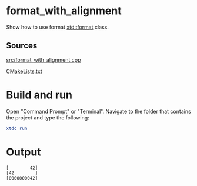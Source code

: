# format_with_alignment

Show how to use format [xtd::format](../../../../src/xtd.core/include/xtd/format.h) class.

## Sources

[src/format_with_alignment.cpp](src/format_with_alignment.cpp)

[CMakeLists.txt](CMakeLists.txt)

# Build and run

Open "Command Prompt" or "Terminal". Navigate to the folder that contains the project and type the following:

```cmake
xtdc run
```

# Output

```
[        42]
[42        ]
[0000000042]
```


